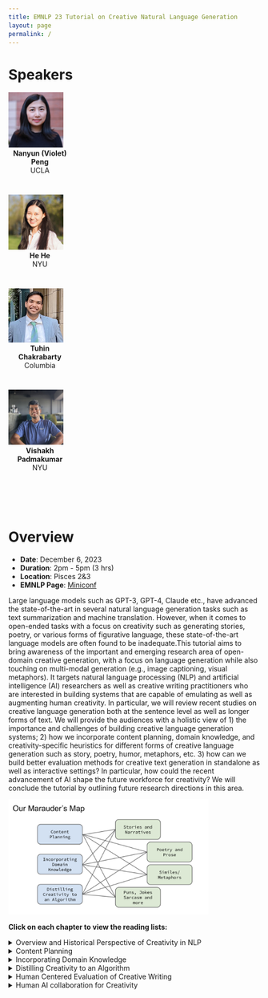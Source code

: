 ```yaml
---
title: EMNLP 23 Tutorial on Creative Natural Language Generation
layout: page
permalink: /
---
```


# Speakers

<div style="width:100%">
<div class="col-md-4" style="width:25%">
    <div class="profile height150">
        <div><a href="https://vnpeng.net/"><img class="avatar-img" width=110 src="images/violet-profile.png"></a></div>
        <div style="margin-bottom:40px"><center><b>Nanyun (Violet) Peng</b><br>UCLA</center></div>
    </div>
</div>
<div class="col-md-4" style="width:25%">
    <div class="profile height150">
        <div><a href="https://hhexiy.github.io"><img class="avatar-img" width=110 src="images/hehe-profile.png"> </a></div>
        <div style="margin-bottom:40px"><center><b>He He</b><br>NYU</center></div>
    </div>
</div>
<div class="col-md-4" style="width:25%">
    <div class="profile height150">
        <div><a href="https://tuhinjubcse.github.io/"><img class="avatar-img" width=110 src="images/tuhin-profile.png"></a></div>
        <div style="margin-bottom:40px"><center><b>Tuhin Chakrabarty</b><br>Columbia</center></div>
    </div>
</div>
<div class="col-md-4" style="width:25%">
    <div class="profile height150">
        <div><a href="http://vishakhpk.github.io"><img class="avatar-img" width=110 src="images/vishakh-profile.jpeg"></a></div>
        <div style="margin-bottom:40px"><center><b>Vishakh Padmakumar</b><br>NYU</center></div>
    </div>
</div>
</div>
<br/><br/>

# Overview

- **Date**: December 6, 2023
- **Duration**: 2pm - 5pm (3 hrs)
- **Location**: Pisces 2&3
- **EMNLP Page**: [Miniconf](https://virtual2023.emnlp.org/tutorial_t6.html)

Large language models such as GPT-3, GPT-4, Claude etc., have advanced the state-of-the-art in several natural language generation tasks such as text summarization and machine translation. However, when it comes to open-ended tasks with a focus on creativity such as generating stories, poetry, or various forms of figurative language, these state-of-the-art language models are often found to be inadequate.This tutorial aims to bring awareness of the important and emerging research area of open-domain creative generation, with a focus on language generation while also touching on multi-modal generation (e.g., image captioning, visual metaphors). It targets natural language processing (NLP) and artificial intelligence (AI) researchers as well as creative writing practitioners who are interested in building systems that are capable of emulating as well as augmenting human creativity. In particular, we will review recent studies on creative language generation both at the sentence level as well as longer forms of text. We will provide the audiences with a holistic view of 1) the importance and challenges of building creative language generation systems; 2) how we incorporate content planning, domain knowledge, and creativity-specific heuristics for different forms of creative language generation such as story, poetry, humor, metaphors, etc. 3) how can we build better evaluation methods for creative text generation in standalone as well as interactive settings? In particular, how could the recent advancement of AI shape the future workforce for creativity? We will conclude the tutorial by outlining future research directions in this area.

<div><img class="avatar-img" width=400 src="images/map.png"></div>

**Click on each chapter to view the reading lists:** 
<details>
<summary>Overview and Historical Perspective of Creativity in NLP</summary>
<b>TALESPIN</b>
    <br>
    <a target="_blank" href="https://www.ijcai.org/Proceedings/77-1/Papers/013.pdf">TALE-SPIN, AN INTERACTIVE PROGRAM THAT WRITES STORIES </a>Meehan et al (1977)
    <br>
    <a target="_blank" href="https://www.ijcai.org/Proceedings/81-1/Papers/004.pdf">STORY GENERATION AFTER TALE-SPIN </a>Dehn et al (1981)
    <br>
<b>POETICS</b>
    <br>
    <a target="_blank" href="https://www.sciencedirect.com/science/article/abs/pii/0304422X84900019">Creating characters in a story-telling universe </a>Lebowitz et al (1984)<br>
    <a target="_blank" href="https://era.ed.ac.uk/bitstream/handle/1842/3461/0016.pdf?sequence=1&isAllowed=y">A Flexible Integrated Architecture For Generating Poetic Texts </a>Manurung et al (2000)<br>
<b>PRAGMATICS</b>
    <br>
    <a target="_blank" href="https://www.sciencedirect.com/science/article/abs/pii/0378216687901093">Generating natural language under pragmatic constraints 
    </a>Hovy et al (1987)<br>
    <a target="_blank" href="https://aclanthology.org/P05-3029.pdf">HAHAcronym: A Computational Humor System </a>Stock et al (2005)<br>
</details>
<details>
<summary>Content Planning</summary>
<br>
<b>PLAN AND WRITE</b>
<br>
    <a target="_blank" href="https://vnpeng.net/bibliography/yao2019plan/">Plan-And-Write: Towards Better Automatic Storytelling
    </a>Yao et al (2019)
    <br>
    <a target="_blank" href="https://aclanthology.org/P19-1254/">Strategies for Structuring Story Generation </a>Fan et al (2019)
    <br>
    <a target="_blank" href="https://ojs.aaai.org/index.php/AAAI/article/view/11430">Event Representations for Automated Story Generation with Deep Neural Nets 
    </a>Martin et al (2018)<br>
<b>IMPROVE PLAN AND THEN WRITE</b>
    <br>
    <a target="_blank" href="https://aclanthology.org/2020.emnlp-main.351.pdf">Content Planning for Neural Story Generation with Aristotelian Rescoring</a>Goldfarb-Tarrant et al (2020)<br>
<b>PLAN AND WRITE BY PROMPTING LLMS</b>
    <br>
    <a target="_blank" href="https://aclanthology.org/2022.naacl-main.262/">Zero-shot Sonnet Generation with Discourse-level Planning and Aesthetics Features
 </a>Tian et al (2022)<br>
    <a target="_blank" href="https://aclanthology.org/2022.emnlp-main.296/">Re3: Generating Longer Stories With Recursive Reprompting and Revision </a>Yang et al (2022)<br>
    <a target="_blank" href="https://aclanthology.org/2023.acl-long.190/">DOC: Improving Long Story Coherence With Detailed Outline Control </a>Yang et al (2023)
    <br>
</details>
<details>
<summary>Incorporating Domain Knowledge</summary>
<br>
<b>DOMAIN KNOWLEDGE FROM WEB</b>
<br>
    <a target="_blank" href="https://cdn.aaai.org/AAAI/2007/AAAI07-233.pdf">Comprehending and Generating Apt Metaphors: A Web-driven, Case-based Approach to Figurative Language 
    </a>Veale et al (2007)
    <br>
<b>DOMAIN KNOWLEDGE FROM EXTERNAL KNOWLEDGE MODELS</b>
    <br>
    <a target="_blank" href="https://aclanthology.org/2020.emnlp-main.524.pdf">Generating similes effortlessly like a Pro : A Style Transfer Approach for Simile Generation </a>Chakrabarty et al (2020)<br>
    <a target="_blank" href="https://aclanthology.org/2021.naacl-main.336.pdf">MERMAID: Metaphor Generation with Symbolism and Discriminative Decoding
     </a>Chakrabarty et al (2021)
    <br>
<b>DOMAIN KNOWLEDGE FROM PROMPTING LLMS</b>
    <br>
    <a target="_blank" href="https://aclanthology.org/2023.findings-acl.465.pdf">I Spy a Metaphor: Large Language Models and Diffusion Models Co-Create Visual Metaphors </a>Chakrabarty et al (2023)<br>
</details>
<details>
<summary>Distilling Creativity to an Algorithm</summary>
<br>
<b>FORMULATE PRIOR, DEVISE ALGORITHM</b>
<br>
    <a target="_blank" href="https://aclanthology.org/N19-1172/">Pun Generation with Surprise </a>He et al (2019)
    <br>
<b>FORMULATE PRIOR, LEARN STRUCTURE, DEVISE ALGORITHM</b>
    <br>
    <a target="_blank" href="https://aclanthology.org/2022.findings-emnlp.237/">A Unified Framework for Pun Generation with Humor Principles </a>Tian et al (2022)<br>
</details>
<details>
<summary>Human Centered Evaluation of Creative Writing</summary>
<br>
    <a target="_blank" href="https://arxiv.org/pdf/2309.14556.pdf">Art or Artifice? Large Language Models and the False Promise of Creativity </a>Chakrabarty et al (2023)
    <br>
</details>
<details>
<summary>Human AI collaboration for Creativity</summary>
<br>
    <a target="_blank" href="https://dl.acm.org/doi/10.1145/3172944.3172983">Creative writing with a machine in the loop: Case studies on slogans and stories </a>Clark et al (2018)
    <br>
    <a target="_blank" href="https://aclanthology.org/2020.emnlp-main.525/">STORIUM: A Dataset and Evaluation Platform for Machine-in-the-Loop Story Generation </a>Akoury et al (2019)
    <br>
    <a target="_blank" href="https://aclanthology.org/2022.naacl-main.42/">Machine-in-the-Loop Rewriting for Creative Image Captioning </a>Padmakumar et al (2022)
    <br>
    <a target="_blank" href="https://arxiv.org/pdf/2210.13669.pdf">Help me write a poem: Instruction Tuning as a Vehicle for Collaborative Poetry Writing </a> Chakrabarty al (2022)<br>
    <a target="_blank" href="https://arxiv.org/pdf/2309.12570.pdf">Creativity Support in the Age of Large Language Models: An Empirical Study Involving Emerging Writers </a>Chakrabarty et al (2023)
    <br>
</details>



